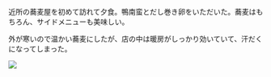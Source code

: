 近所の蕎麦屋を初めて訪れて夕食。鴨南蛮とだし巻き卵をいただいた。蕎麦はもちろん、サイドメニューも美味しい。

外が寒いので温かい蕎麦にしたが、店の中は暖房がしっかり効いていて、汗だくになってしまった。

![](https://photos.old.apkas.net/medium/202403/20240322-183447.webp)
